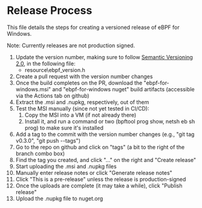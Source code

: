# Release Process

This file details the steps for creating a versioned release of
eBPF for Windows.

Note: Currently releases are not production signed.

1. Update the version number, making sure to follow [Semantic Versioning 2.0](https://semver.org), in the following file:
    * resource\ebpf_version.h
2. Create a pull request with the version number changes
3. Once the build completes on the PR, download the
   "ebpf-for-windows.msi" and "ebpf-for-windows nuget" build artifacts
   (accessible via the Actions tab on github)
4. Extract the .msi and .nupkg, respectively, out of them
5. Test the MSI manually (since not yet tested in CI/CD):
    1. Copy the MSI into a VM (if not already there)
    2. Install it, and run a command or two (bpftool prog show, netsh eb sh prog) to make sure it's installed
6. Add a tag to the commit with the version number changes
   (e.g., "git tag v0.3.0", "git push --tags")
7. Go to the repo on github and click on "tags" (a bit to the right of the branch combo box)
8. Find the tag you created, and click "..." on the right and "Create release"
9. Start uploading the .msi and .nupkg files
10. Manually enter release notes or click "Generate release notes"
11. Click "This is a pre-release" unless the release is production-signed
12. Once the uploads are complete (it may take a while), click "Publish release"
13. Upload the .nupkg file to nuget.org

